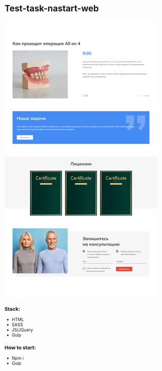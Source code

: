 # Test-task-nastart-web

[<img src="./project.png">]()

### Stack:

- HTML
- SASS
- JS/JQuery
- Gulp

### How to start:

- Npm i
- Gulp

